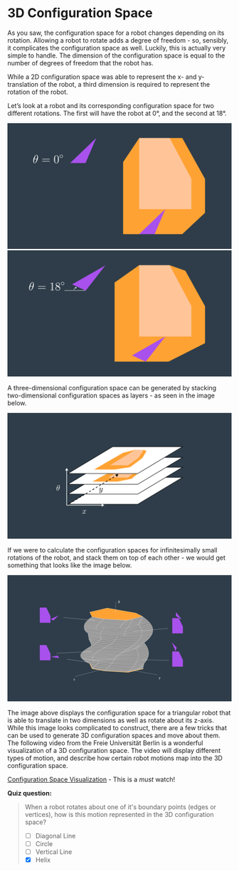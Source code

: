 # 3D Configuration Space

As you saw, the configuration space for a robot changes depending on its rotation. Allowing a robot to rotate adds a degree of freedom - so, sensibly, it complicates the configuration space as well. Luckily, this is actually very simple to handle. The dimension of the configuration space is equal to the number of degrees of freedom that the robot has.

While a 2D configuration space was able to represent the x- and y-translation of the robot, a third dimension is required to represent the rotation of the robot.

Let’s look at a robot and its corresponding configuration space for two different rotations. The first will have the robot at 0°, and the second at 18°.

![](images/c5-l2-32-configuration-space-01-v1.png)
![](images/c5-l2-33-configuration-space-02-v1.png)

A three-dimensional configuration space can be generated by stacking two-dimensional configuration spaces as layers - as seen in the image below.

![](images/c5-l2-35-configuration-space-03-v1.png)

If we were to calculate the configuration spaces for infinitesimally small rotations of the robot, and stack them on top of each other - we would get something that looks like the image below.

![](images/c5-l2-37-3dimage-v3.png)

The image above displays the configuration space for a triangular robot that is able to translate in two dimensions as well as rotate about its z-axis. While this image looks complicated to construct, there are a few tricks that can be used to generate 3D configuration spaces and move about them. The following video from the Freie Universität Berlin is a wonderful visualization of a 3D configuration space. The video will display different types of motion, and describe how certain robot motions map into the 3D configuration space.

[Configuration Space Visualization](https://www.youtube.com/watch?v=SBFwgR4K1Gk) - This is a _must_ watch!

**Quiz question:**

> When a robot rotates about one of it's boundary points (edges or vertices), how is this motion represented in the 3D configuration space?
>
> - [ ] Diagonal Line
> - [ ] Circle
> - [ ] Vertical Line
> - [x] Helix
